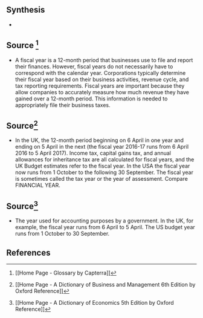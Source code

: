## Synthesis
- 
## Source [^1]
- A fiscal year is a 12-month period that businesses use to file and report their finances. However, fiscal years do not necessarily have to correspond with the calendar year. Corporations typically determine their fiscal year based on their business activities, revenue cycle, and tax reporting requirements. Fiscal years are important because they allow companies to accurately measure how much revenue they have gained over a 12-month period. This information is needed to appropriately file their business taxes.
## Source[^2]
- In the UK, the 12-month period beginning on 6 April in one year and ending on 5 April in the next (the fiscal year 2016-17 runs from 6 April 2016 to 5 April 2017). Income tax, capital gains tax, and annual allowances for inheritance tax are all calculated for fiscal years, and the UK Budget estimates refer to the fiscal year. In the USA the fiscal year now runs from 1 October to the following 30 September. The fiscal year is sometimes called the tax year or the year of assessment. Compare FINANCIAL YEAR.
## Source[^3]
- The year used for accounting purposes by a government. In the UK, for example, the fiscal year runs from 6 April to 5 April. The US budget year runs from 1 October to 30 September.
## References

[^1]: [[Home Page - Glossary by Capterra]]
[^2]: [[Home Page - A Dictionary of Business and Management 6th Edition by Oxford Reference]]
[^3]: [[Home Page - A Dictionary of Economics 5th Edition by Oxford Reference]]